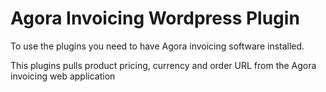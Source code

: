 # Agora Invoicing Wordpress Plugin

To use the plugins you need to have Agora invoicing software installed.

This plugins pulls product pricing, currency and order URL from the Agora invoicing web application

